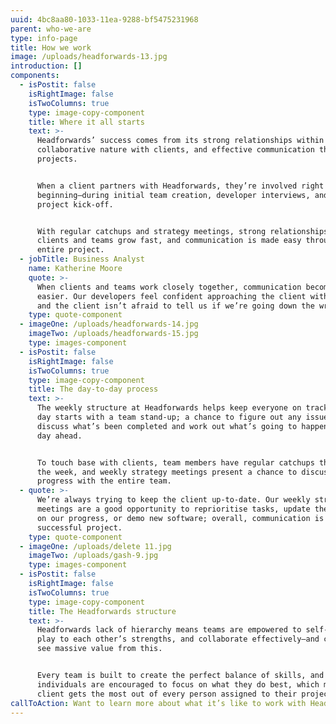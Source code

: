 ```yaml
---
uuid: 4bc8aa80-1033-11ea-9288-bf5475231968
parent: who-we-are
type: info-page
title: How we work
image: /uploads/headforwards-13.jpg
introduction: []
components:
  - isPostit: false
    isRightImage: false
    isTwoColumns: true
    type: image-copy-component
    title: Where it all starts
    text: >-
      Headforwards’ success comes from its strong relationships within teams,
      collaborative nature with clients, and effective communication throughout
      projects.


      When a client partners with Headforwards, they’re involved right from the
      beginning—during initial team creation, developer interviews, and the
      project kick-off.


      With regular catchups and strategy meetings, strong relationships between
      clients and teams grow fast, and communication is made easy throughout the
      entire project.
  - jobTitle: Business Analyst
    name: Katherine Moore
    quote: >-
      When clients and teams work closely together, communication becomes much
      easier. Our developers feel confident approaching the client with issues,
      and the client isn’t afraid to tell us if we’re going down the wrong path.
    type: quote-component
  - imageOne: /uploads/headforwards-14.jpg
    imageTwo: /uploads/headforwards-15.jpg
    type: images-component
  - isPostit: false
    isRightImage: false
    isTwoColumns: true
    type: image-copy-component
    title: The day-to-day process
    text: >-
      The weekly structure at Headforwards helps keep everyone on track. Every
      day starts with a team stand-up; a chance to figure out any issues,
      discuss what’s been completed and work out what’s going to happen in the
      day ahead.


      To touch base with clients, team members have regular catchups throughout
      the week, and weekly strategy meetings present a chance to discuss
      progress with the entire team.
  - quote: >-
      We’re always trying to keep the client up-to-date. Our weekly strategy
      meetings are a good opportunity to reprioritise tasks, update the client
      on our progress, or demo new software; overall, communication is key to a
      successful project.
    type: quote-component
  - imageOne: /uploads/delete 11.jpg
    imageTwo: /uploads/gash-9.jpg
    type: images-component
  - isPostit: false
    isRightImage: false
    isTwoColumns: true
    type: image-copy-component
    title: The Headforwards structure
    text: >-
      Headforwards lack of hierarchy means teams are empowered to self-organise,
      play to each other’s strengths, and collaborate effectively—and clients
      see massive value from this.


      Every team is built to create the perfect balance of skills, and
      individuals are encouraged to focus on what they do best, which means the
      client gets the most out of every person assigned to their project.
callToAction: Want to learn more about what it’s like to work with Headforwards?
---
```


